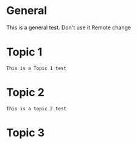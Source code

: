 # General
 This is a general test. Don't use it
 Remote change
# Topic 1
	This is a Topic 1 test
# Topic 2
	This is a topic 2 test
# Topic 3
